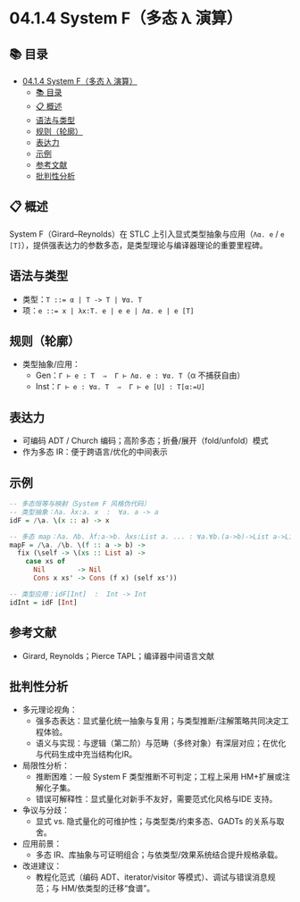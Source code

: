 # 04.1.4 System F（多态 λ 演算）

## 📚 目录

- [04.1.4 System F（多态 λ 演算）](#0414-system-f多态-λ-演算)
  - [📚 目录](#-目录)
  - [📋 概述](#-概述)
  - [语法与类型](#语法与类型)
  - [规则（轮廓）](#规则轮廓)
  - [表达力](#表达力)
  - [示例](#示例)
  - [参考文献](#参考文献)
  - [批判性分析](#批判性分析)

## 📋 概述

System F（Girard–Reynolds）在 STLC 上引入显式类型抽象与应用（`Λα. e` / `e [T]`），提供强表达力的参数多态，是类型理论与编译器理论的重要里程碑。

## 语法与类型

- 类型：`T ::= α | T -> T | ∀α. T`
- 项：`e ::= x | λx:T. e | e e | Λα. e | e [T]`

## 规则（轮廓）

- 类型抽象/应用：
  - Gen：`Γ ⊢ e : T  ⇒  Γ ⊢ Λα. e : ∀α. T`（α 不捕获自由）
  - Inst：`Γ ⊢ e : ∀α. T  ⇒  Γ ⊢ e [U] : T[α:=U]`

## 表达力

- 可编码 ADT / Church 编码；高阶多态；折叠/展开（fold/unfold）模式
- 作为多态 IR：便于跨语言/优化的中间表示

## 示例

```haskell
-- 多态恒等与映射（System F 风格伪代码）
-- 类型抽象：Λa. λx:a. x  :  ∀a. a -> a
idF = /\a. \(x :: a) -> x

-- 多态 map：Λa. Λb. λf:a->b. λxs:List a. ... : ∀a.∀b.(a->b)->List a->List b
mapF = /\a. /\b. \(f :: a -> b) ->
  fix (\self -> \(xs :: List a) ->
    case xs of
      Nil        -> Nil
      Cons x xs' -> Cons (f x) (self xs'))

-- 类型应用：idF[Int]  :  Int -> Int
idInt = idF [Int]
```

## 参考文献

- Girard, Reynolds；Pierce TAPL；编译器中间语言文献

## 批判性分析

- 多元理论视角：
  - 强多态表达：显式量化统一抽象与复用；与类型推断/注解策略共同决定工程体验。
  - 语义与实现：与逻辑（第二阶）与范畴（多终对象）有深层对应；在优化与代码生成中充当结构化IR。
- 局限性分析：
  - 推断困难：一般 System F 类型推断不可判定；工程上采用 HM+扩展或注解化子集。
  - 错误可解释性：显式量化对新手不友好，需要范式化风格与IDE 支持。
- 争议与分歧：
  - 显式 vs. 隐式量化的可维护性；与类型类/约束多态、GADTs 的关系与取舍。
- 应用前景：
  - 多态 IR、库抽象与可证明组合；与依类型/效果系统结合提升规格承载。
- 改进建议：
  - 教程化范式（编码 ADT、iterator/visitor 等模式）、调试与错误消息规范；与 HM/依类型的迁移“食谱”。
